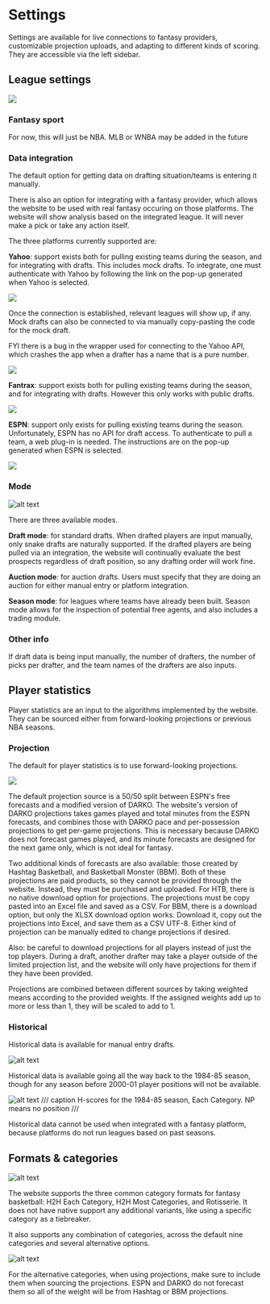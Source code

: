 # Settings

Settings are available for live connections to fantasy providers, customizable projection uploads, and adapting to different kinds of scoring. They are accessible via the left sidebar.

## League settings

![](img/lsettings.png)

### Fantasy sport

For now, this will just be NBA. MLB or WNBA may be added in the future

### Data integration 

The default option for getting data on drafting situation/teams is entering it manually. 

There is also an option for integrating with a fantasy provider, which allows the website to be used with real fantasy occuring on those platforms. The website will show analysis based on the integrated league. It will never make a pick or take any action itself. 

The three platforms currently supported are: 

**Yahoo**: support exists both for pulling existing teams during the season, and for integrating with drafts. This includes mock drafts. To integrate, one must authenticate with Yahoo by following the link on the pop-up generated when Yahoo is selected.

![](img/yahoopop.png)

Once the connection is established, relevant leagues will show up, if any. Mock drafts can also be connected to via manually copy-pasting the code for the mock draft.

FYI there is a bug in the wrapper used for connecting to the Yahoo API, which crashes the app when a drafter has a name that is a pure number. 

![](img/yahoosettings.png)

**Fantrax**: support exists both for pulling existing teams during the season, and for integrating with drafts. However this only works with public drafts. 

![](img/fantraxsettings.png)

**ESPN**: support only exists for pulling existing teams during the season. Unfortunately, ESPN has no API for draft access. To authenticate to pull a team, a web plug-in is needed. The instructions are on the pop-up generated when ESPN is selected. 

![](img/espnpop.png)

### Mode 

![alt text](img/mode.png)

There are three available modes. 

**Draft mode**: for standard drafts. When drafted players are input manually, only snake drafts are naturally supported. If the drafted players are being pulled via an integration, the website will continually evaluate the best prospects regardless of draft position, so any drafting order will work fine. 

**Auction mode**: for auction drafts. Users must specify that they are doing an auction for either manual entry or platform integration.

**Season mode**: for leagues where teams have already been built. Season mode allows for the inspection of potential free agents, and also includes a trading module. 

### Other info

If draft data is being input manually, the number of drafters, the number of picks per drafter, and the team names of the drafters are also inputs. 

## Player statistics 

Player statistics are an input to the algorithms implemented by the website. They can be sourced either from forward-looking projections or previous NBA seasons.

### Projection

The default for player statistics is to use forward-looking projections. 

![](img/projections.png)

The default projection source is a 50/50 split between ESPN's free forecasts and a modified version of DARKO. The website's version of DARKO projections takes games played and total minutes from the ESPN forecasts, and combines those with DARKO pace and per-possession projections to get per-game projections. This is necessary because DARKO does not forecast games played, and its minute forecasts are designed for the next game only, which is not ideal for fantasy. 

Two additional kinds of forecasts are also available: those created by Hashtag Basketball, and Basketball Monster (BBM). Both of these projections are paid products, so they cannot be provided through the website. Instead, they must be purchased and uploaded. For HTB, there is no native download option for projections. The projections must be copy pasted into an Excel file and saved as a CSV. For BBM, there is a download option, but only the XLSX download option works. Download it, copy out the projections into Excel, and save them as a CSV UTF-8. Either kind of projection can be manually edited to change projections if desired. 

Also: be careful to download projections for all players instead of just the top players. During a draft, another drafter may take a player outside of the limited projection list, and the website will only have projections for them if they have been provided. 

Projections are combined between different sources by taking weighted means according to the provided weights. If the assigned weights add up to more or less than 1, they will be scaled to add to 1. 

### Historical 

Historical data is available for manual entry drafts. 

![alt text](img/historical.png)

Historical data is available going all the way back to the 1984-85 season, though for any season before 2000-01 player positions will not be available. 

![alt text](img/1984-85.png)
/// caption
H-scores for the 1984-85 season, Each Category. NP means no position
///

Historical data cannot be used when integrated with a fantasy platform, because platforms do not run leagues based on past seasons.  

## Formats & categories

![alt text](img/formats.png)

The website supports the three common category formats for fantasy basketball: H2H Each Category, H2H Most Categories, and Rotisserie. It does not have native support any additional variants, like using a specific category as a tiebreaker. 

It also supports any combination of categories, across the default nine categories and several alternative options.

![alt text](img/categories.png)

For the alternative categories, when using projections, make sure to include them when sourcing the projections. ESPN and DARKO do not forecast them so all of the weight will be from Hashtag or BBM projections. 